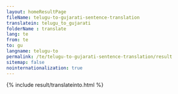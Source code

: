 ```yaml
---
layout: homeResultPage
fileName: telugu-to-gujarati-sentence-translation
translatein: telugu_to_gujarati
folderName : translate
lang: te
from: te
to: gu
langname: telugu-to
permalink: /te/telugu-to-gujarati-sentence-translation/result
sitemap: false
nointernationalization: true
---
```

{% include result/translateinto.html %}

<script src="/js/result/translation.js" data-foldername="{{page.folderName}}" data-lang="{{page.lang}}"></script>
